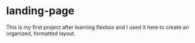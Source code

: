 # landing-page

This is my first project after learning flexbox and I used it here to create an organized, formatted layout.